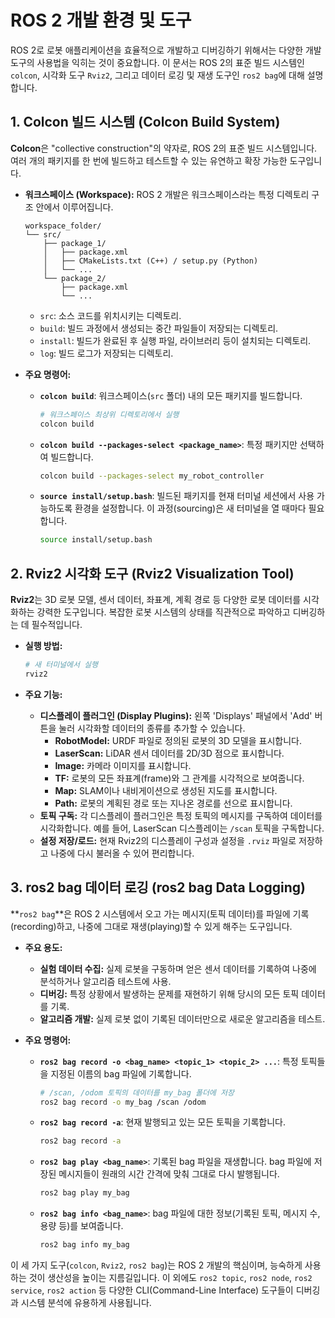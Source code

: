 # ROS 2 개발 환경 및 도구

ROS 2로 로봇 애플리케이션을 효율적으로 개발하고 디버깅하기 위해서는 다양한 개발 도구의 사용법을 익히는 것이 중요합니다. 이 문서는 ROS 2의 표준 빌드 시스템인 `colcon`, 시각화 도구 `Rviz2`, 그리고 데이터 로깅 및 재생 도구인 `ros2 bag`에 대해 설명합니다.

## 1. Colcon 빌드 시스템 (Colcon Build System)

**Colcon**은 "collective construction"의 약자로, ROS 2의 표준 빌드 시스템입니다. 여러 개의 패키지를 한 번에 빌드하고 테스트할 수 있는 유연하고 확장 가능한 도구입니다.

- **워크스페이스 (Workspace):** ROS 2 개발은 워크스페이스라는 특정 디렉토리 구조 안에서 이루어집니다.
  ```
  workspace_folder/
  └── src/
      ├── package_1/
      │   ├── package.xml
      │   ├── CMakeLists.txt (C++) / setup.py (Python)
      │   └── ...
      └── package_2/
          ├── package.xml
          └── ...
  ```
  - `src`: 소스 코드를 위치시키는 디렉토리.
  - `build`: 빌드 과정에서 생성되는 중간 파일들이 저장되는 디렉토리.
  - `install`: 빌드가 완료된 후 실행 파일, 라이브러리 등이 설치되는 디렉토리.
  - `log`: 빌드 로그가 저장되는 디렉토리.

- **주요 명령어:**
  - **`colcon build`**: 워크스페이스(`src` 폴더) 내의 모든 패키지를 빌드합니다.
    ```bash
    # 워크스페이스 최상위 디렉토리에서 실행
    colcon build
    ```
  - **`colcon build --packages-select <package_name>`**: 특정 패키지만 선택하여 빌드합니다.
    ```bash
    colcon build --packages-select my_robot_controller
    ```
  - **`source install/setup.bash`**: 빌드된 패키지를 현재 터미널 세션에서 사용 가능하도록 환경을 설정합니다. 이 과정(sourcing)은 새 터미널을 열 때마다 필요합니다.
    ```bash
    source install/setup.bash
    ```

## 2. Rviz2 시각화 도구 (Rviz2 Visualization Tool)

**Rviz2**는 3D 로봇 모델, 센서 데이터, 좌표계, 계획 경로 등 다양한 로봇 데이터를 시각화하는 강력한 도구입니다. 복잡한 로봇 시스템의 상태를 직관적으로 파악하고 디버깅하는 데 필수적입니다.

- **실행 방법:**
  ```bash
  # 새 터미널에서 실행
  rviz2
  ```

- **주요 기능:**
  - **디스플레이 플러그인 (Display Plugins):** 왼쪽 'Displays' 패널에서 'Add' 버튼을 눌러 시각화할 데이터의 종류를 추가할 수 있습니다.
    - **RobotModel:** URDF 파일로 정의된 로봇의 3D 모델을 표시합니다.
    - **LaserScan:** LiDAR 센서 데이터를 2D/3D 점으로 표시합니다.
    - **Image:** 카메라 이미지를 표시합니다.
    - **TF:** 로봇의 모든 좌표계(frame)와 그 관계를 시각적으로 보여줍니다.
    - **Map:** SLAM이나 내비게이션으로 생성된 지도를 표시합니다.
    - **Path:** 로봇의 계획된 경로 또는 지나온 경로를 선으로 표시합니다.
  - **토픽 구독:** 각 디스플레이 플러그인은 특정 토픽의 메시지를 구독하여 데이터를 시각화합니다. 예를 들어, LaserScan 디스플레이는 `/scan` 토픽을 구독합니다.
  - **설정 저장/로드:** 현재 Rviz2의 디스플레이 구성과 설정을 `.rviz` 파일로 저장하고 나중에 다시 불러올 수 있어 편리합니다.

## 3. ros2 bag 데이터 로깅 (ros2 bag Data Logging)

**`ros2 bag`**은 ROS 2 시스템에서 오고 가는 메시지(토픽 데이터)를 파일에 기록(recording)하고, 나중에 그대로 재생(playing)할 수 있게 해주는 도구입니다.

- **주요 용도:**
  - **실험 데이터 수집:** 실제 로봇을 구동하며 얻은 센서 데이터를 기록하여 나중에 분석하거나 알고리즘 테스트에 사용.
  - **디버깅:** 특정 상황에서 발생하는 문제를 재현하기 위해 당시의 모든 토픽 데이터를 기록.
  - **알고리즘 개발:** 실제 로봇 없이 기록된 데이터만으로 새로운 알고리즘을 테스트.

- **주요 명령어:**
  - **`ros2 bag record -o <bag_name> <topic_1> <topic_2> ...`**: 특정 토픽들을 지정된 이름의 bag 파일에 기록합니다.
    ```bash
    # /scan, /odom 토픽의 데이터를 my_bag 폴더에 저장
    ros2 bag record -o my_bag /scan /odom
    ```
  - **`ros2 bag record -a`**: 현재 발행되고 있는 모든 토픽을 기록합니다.
    ```bash
    ros2 bag record -a
    ```
  - **`ros2 bag play <bag_name>`**: 기록된 bag 파일을 재생합니다. bag 파일에 저장된 메시지들이 원래의 시간 간격에 맞춰 그대로 다시 발행됩니다.
    ```bash
    ros2 bag play my_bag
    ```
  - **`ros2 bag info <bag_name>`**: bag 파일에 대한 정보(기록된 토픽, 메시지 수, 용량 등)를 보여줍니다.
    ```bash
    ros2 bag info my_bag
    ```

이 세 가지 도구(`colcon`, `Rviz2`, `ros2 bag`)는 ROS 2 개발의 핵심이며, 능숙하게 사용하는 것이 생산성을 높이는 지름길입니다. 이 외에도 `ros2 topic`, `ros2 node`, `ros2 service`, `ros2 action` 등 다양한 CLI(Command-Line Interface) 도구들이 디버깅과 시스템 분석에 유용하게 사용됩니다.
